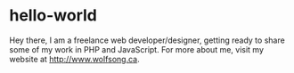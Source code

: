 # hello-world
Hey there,
I am a freelance web developer/designer, getting ready to share some of my work in PHP and JavaScript. For more about me, visit my website at http://www.wolfsong.ca.
